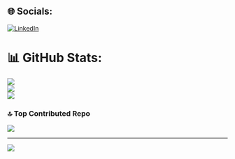 
## 🌐 Socials:
[![LinkedIn](https://img.shields.io/badge/LinkedIn-%230077B5.svg?logo=linkedin&logoColor=white)](https://linkedin.com/in/iclalsaritas) 
# 📊 GitHub Stats:
![](https://github-readme-stats.vercel.app/api?username=iclalsaritas&theme=dark&hide_border=false&include_all_commits=true&count_private=true)<br/>
![](https://github-readme-streak-stats.herokuapp.com/?user=iclalsaritas&theme=dark&hide_border=false)<br/>
![](https://github-readme-stats.vercel.app/api/top-langs/?username=iclalsaritas&theme=dark&hide_border=false&include_all_commits=true&count_private=true&layout=compact)

### 🔝 Top Contributed Repo
![](https://github-contributor-stats.vercel.app/api?username=iclalsaritas&limit=5&theme=dark&combine_all_yearly_contributions=true)

---
[![](https://visitcount.itsvg.in/api?id=iclalsaritas&icon=1&color=6)](https://visitcount.itsvg.in)

<!-- Proudly created with GPRM ( https://gprm.itsvg.in ) -->
